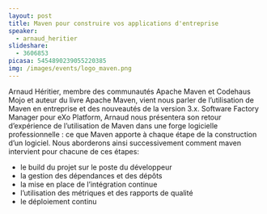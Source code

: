 ```yaml
---
layout: post
title: Maven pour construire vos applications d'entreprise 
speaker: 
  - arnaud_heritier
slideshare: 
  - 3606853
picasa: 5454890239055220385 
img: /images/events/logo_maven.png
---
```


Arnaud Héritier, membre des communautés Apache Maven et Codehaus Mojo et auteur du livre Apache Maven, vient nous parler de l’utilisation de Maven en entreprise et des nouveautés de la version 3.x.
Software Factory Manager pour eXo Platform, Arnaud nous présentera son retour d’expérience de l’utilisation de Maven dans une forge logicielle professionnelle : ce que Maven apporte à chaque étape de la construction d’un logiciel.
Nous aborderons ainsi successivement comment maven intervient pour chacune de ces étapes:
 * le build du projet sur le poste du développeur
 * la gestion des dépendances et des dépôts
 * la mise en place de l’intégration continue
 * l’utilisation des métriques et des rapports de qualité
 * le déploiement continu
